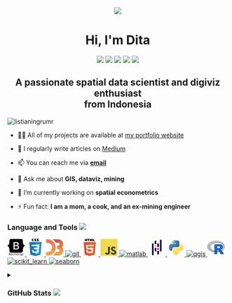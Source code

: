 <div id="header" align="center">
  <img src="https://media.tenor.com/S59bPkT0pqcAAAAC/programming.gif" width="400"/>
</div>

<h1 align="center">Hi, I'm Dita</h1>
<p align="center"><a href="https://www.twitter.com/rahmaditalistia"><img src="https://img.shields.io/badge/twitter-%231DA1F2.svg?&style=for-the-badge&logo=twitter&logoColor=white" height=25></a> <a href="https://www.linkedin.com/in/listianingrumr"><img src="https://img.shields.io/badge/linkedin-%230077B5.svg?&style=for-the-badge&logo=linkedin&logoColor=white" height=25></a> <a href="https://www.instagram.com/rahmaditalistia/"><img src="https://img.shields.io/badge/instagram-%23E4405F.svg?&style=for-the-badge&logo=instagram&logoColor=white" height=25></a> <a href="https://www.youtube.com/@rahmaditalistianingrum4412"><img src="https://img.shields.io/badge/youtube-%2312100E.svg?&style=for-the-badge&logo=youtube&logoColor=white" height=25></a> <a href="https://medium.com/@listianingrumr"><img src="https://img.shields.io/badge/medium-%2312100E.svg?&style=for-the-badge&logo=medium&logoColor=white" height=25></a></p>
<h2 align="center">A passionate spatial data scientist and digiviz enthusiast <br>from Indonesia</h3>

<p align="left"> <img src="https://komarev.com/ghpvc/?username=listianingrumr&label=Profile%20views&color=0e75b6&style=flat" alt="listianingrumr" /> </p>

- 👨‍💻 All of my projects are available at [my portfolio website](listianingrumr.github.io)

- 📝 I regularly write articles on [Medium](https://medium.com/@listianingrumr)

- 📫 You can reach me via **[email](listianingrumr@gmail.com)**

- 💬 Ask me about **GIS, dataviz, mining**

- 🔭 I’m currently working on **spatial econometrics**

- ⚡ Fun fact: **I am a mom, a cook, and an ex-mining engineer**

###  Language and Tools <img src = "https://mymtmcare.com/assets/images/MTMWeb_About_3_Tools.gif" width = 35px> 
<p align="left"> <a href="https://getbootstrap.com" target="_blank" rel="noreferrer"> <img src="https://raw.githubusercontent.com/devicons/devicon/master/icons/bootstrap/bootstrap-plain-wordmark.svg" alt="bootstrap" width="40" height="40"/> </a> <a href="https://www.w3schools.com/css/" target="_blank" rel="noreferrer"> <img src="https://raw.githubusercontent.com/devicons/devicon/master/icons/css3/css3-original-wordmark.svg" alt="css3" width="40" height="40"/> </a> <a href="https://d3js.org/" target="_blank" rel="noreferrer"> <img src="https://raw.githubusercontent.com/devicons/devicon/master/icons/d3js/d3js-original.svg" alt="d3js" width="40" height="40"/> </a> <a href="https://git-scm.com/" target="_blank" rel="noreferrer"> <img src="https://www.vectorlogo.zone/logos/git-scm/git-scm-icon.svg" alt="git" width="40" height="40"/> </a> <a href="https://www.w3.org/html/" target="_blank" rel="noreferrer"> <img src="https://raw.githubusercontent.com/devicons/devicon/master/icons/html5/html5-original-wordmark.svg" alt="html5" width="40" height="40"/> </a> <a href="https://developer.mozilla.org/en-US/docs/Web/JavaScript" target="_blank" rel="noreferrer"> <img src="https://raw.githubusercontent.com/devicons/devicon/master/icons/javascript/javascript-original.svg" alt="javascript" width="40" height="40"/> </a> <a href="https://www.mathworks.com/" target="_blank" rel="noreferrer"> <img src="https://upload.wikimedia.org/wikipedia/commons/2/21/Matlab_Logo.png" alt="matlab" width="40" height="40"/> </a> </a> <a href="https://pandas.pydata.org/" target="_blank" rel="noreferrer"> <img src="https://raw.githubusercontent.com/devicons/devicon/2ae2a900d2f041da66e950e4d48052658d850630/icons/pandas/pandas-original.svg" alt="pandas" width="40" height="40"/> </a> <a href="https://www.python.org" target="_blank" rel="noreferrer"> <img src="https://raw.githubusercontent.com/devicons/devicon/master/icons/python/python-original.svg" alt="python" width="40" height="40"/> </a> <a href="https://www.qgis.org/" target="_blank" rel="noreferrer"> <img src="https://upload.wikimedia.org/wikipedia/commons/9/91/QGIS_logo_new.svg" alt="qgis" width="40" height="40"/> </a> <a href="https://www.r-project.org/" target="_blank" rel="noreferrer"> <img src="https://github.com/devicons/devicon/blob/master/icons/r/r-original.svg" alt="r" width="40" height="40"/> </a> <a href="https://scikit-learn.org/" target="_blank" rel="noreferrer"> <img src="https://upload.wikimedia.org/wikipedia/commons/0/05/Scikit_learn_logo_small.svg" alt="scikit_learn" width="40" height="40"/> </a> <a href="https://seaborn.pydata.org/" target="_blank" rel="noreferrer"> <img src="https://seaborn.pydata.org/_images/logo-mark-lightbg.svg" alt="seaborn" width="40" height="40"/> </a> </p>

<details>
  <summary>
    <h3>GitHub Stats <img src="https://i.pinimg.com/originals/65/c4/f4/65c4f452571be1261e9c623f7da488ac.gif" width = 35px></h3>
  </summary>
  <div>
    <p><img align="left" src="https://github-readme-streak-stats.herokuapp.com/?user=listianingrumr&" alt="listianingrumr" /><img align="left" src="https://github-readme-stats.vercel.app/api?username=listianingrumr&show_icons=true&locale=en" alt="listianingrumr" /></p>
  <p><img align="left" src="https://github-readme-stats.vercel.app/api/top-langs?username=listianingrumr&show_icons=true&locale=en&layout=compact" alt="listianingrumr" /></p>
  </div>
</details> 
 
<!--**Expand to view**
<details>
  <summary><b>:zap: GitHub Profile Stat</b></summary>
  <img src="https://github-readme-stats.anuraghazra1.vercel.app/api?username=ListianingrumR&show_icons=true" />
</details>-->

